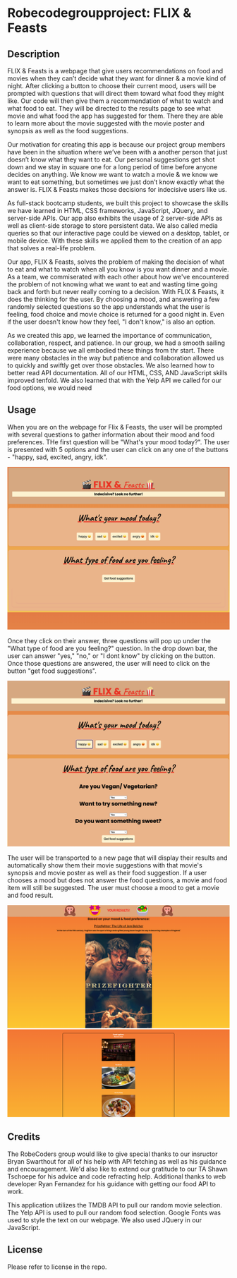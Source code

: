 # Robecodegroupproject: FLIX & Feasts


## Description

FLIX & Feasts is a webpage that give users recommendations on food and movies when they can’t decide what they want for dinner & a movie kind of night.  After clicking a button to choose their current mood, users will be prompted with questions that will direct them toward what food they might like.  Our code will then give them a recommendation of what to watch and what food to eat.  They will be directed to the results page to see what movie and what food the app has suggested for them.  There they are able to learn more about the movie suggested with the movie poster and synopsis as well as the food suggestions.    

Our motivation for creating this app is because our project group members have been in the situation where we’ve been with a another person that just doesn’t know what they want to eat.   Our personal suggestions get shot down and we stay in square one for a long period of time before anyone decides on anything.   We know we want to watch a movie & we know we want to eat something, but sometimes we just don’t know exactly what the answer is.  FLIX & Feasts makes those decisions for indecisive users like us.  

As full-stack bootcamp students, we built this project to showcase the skills we have learned in HTML, CSS frameworks, JavaScript, JQuery, and server-side APIs.  Our app also exhibits the usage of 2 server-side APIs as well as client-side storage to store persistent data.  We also called media queries so that our interactive page could be viewed on a desktop, tablet, or mobile device.  With these skills we applied them to the creation of an app that solves a real-life problem.  

Our app, FLIX & Feasts, solves the problem of making the decision of what to eat and what to watch when all you know is you want dinner and a movie.  As a team, we commiserated with each other about how we've encountered the problem of not knowing what we want to eat and wasting time going back and forth but never really coming to a decision.  With FLIX & Feasts, it does the thinking for the user.  By choosing a mood, and answering a few randomly selected questions so the app understands what the user is feeling, food choice and movie choice is returned for a good night in.  Even if the user doesn't know how they feel, "I don't know," is also an option.  

As we created this app, we learned the importance of communication, collaboration, respect, and patience. In our group, we had a smooth sailing experience because we all embodied these things from thr start. There were many obstacles in the way but patience and collaboration allowed us to quickly and swiftly get over those obstacles. We also learned how to better read API documentation. All of our HTML, CSS, AND JavaScript skills improved tenfold.  We also learned that with the Yelp API we called for our food options, we would need 


## Usage

When you are on the webpage for Flix & Feasts, the user will be prompted with several questions to gather information about their mood and food preferences. THe first question will be "What's your mood today?". The user is presented with 5 options and the user can click on any one of the buttons - "happy, sad, excited, angry, idk". 

![alt text](/assets/Images/FLIX%26Feasts_1LandingPage.png)

Once they click on their answer, three questions will pop up under the "What type of food are you feeling?" question. In the drop down bar, the user can answer "yes," "no," or "I dont know" by clicking on the button. Once those questions are answered, the user will need to click on the button "get food suggestions".

![alt text](/assets/Images/FLIX%26Feasts_2Qs.png)


The user will be transported to a new page that will display their results and automatically show them their movie suggestions with that movie's synopsis and movie poster as well as their food suggestion.
If a user chooses a mood but does not answer the food questions, a movie and food item will still be suggested. The user must choose a mood to get a movie and food result.  

![alt text](/assets/Images/MovieResults.png)
![alt text](assets/Images/FoodResults.png)



## Credits

The RobeCoders group would like to give special thanks to our insructor Bryan Swarthout for all of his help with API fetching as well as his guidance and encouragement.  We'd also like to extend our gratitude to our TA Shawn Tschoepe for his advice and code refracting help. Additional thanks to web developer Ryan Fernandez for his guidance with getting our food API to work.  

This application utilizes the TMDB API to pull our random movie selection.  The Yelp API is used to pull our random food selection.  Google Fonts was used to style the text on our webpage.   We also used JQuery in our JavaScript.  


## License

Please refer to license in the repo. 




